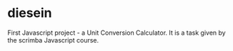 # diesein

First Javascript project - a Unit Conversion Calculator. It is a task given by the scrimba Javascript course.

